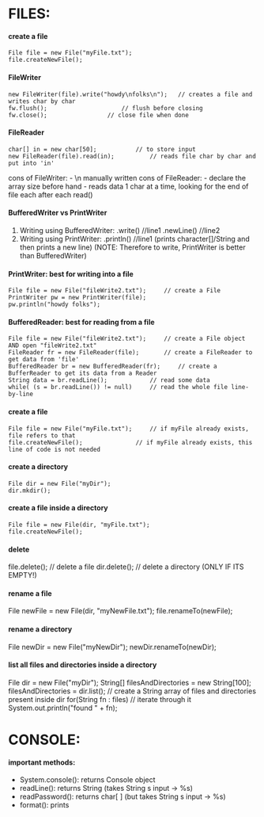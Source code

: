 # FILES:

#### create a file
	File file = new File("myFile.txt");
	file.createNewFile();


#### FileWriter
	new FileWriter(file).write("howdy\nfolks\n");	// creates a file and writes char by char
	fw.flush(); 					// flush before closing
	fw.close();					// close file when done


#### FileReader
	char[] in = new char[50]; 			// to store input
	new FileReader(file).read(in);			// reads file char by char and put into 'in'

cons of FileWriter:
	- \n manually written
cons of FileReader:
	- declare the array size before hand
	- reads data 1 char at a time, looking for the end of file each after each read()


#### BufferedWriter vs PrintWriter
1. Writing using BufferedWriter:
	.write()				//line1
	.newLine()				//line2
2. Writing using PrintWriter:
	.println()				//line1 (prints character[]/String and then prints a new line)
(NOTE: Therefore to write, PrintWriter is better than BufferedWriter)


#### PrintWriter: best for writing into a file
	File file = new File("fileWrite2.txt"); 	// create a File
	PrintWriter pw = new PrintWriter(file);
	pw.println("howdy folks");

#### BufferedReader: best for reading from a file
	File file = new File("fileWrite2.txt"); 	// create a File object AND open "fileWrite2.txt"
	FileReader fr = new FileReader(file); 		// create a FileReader to get data from 'file'
	BufferedReader br = new BufferedReader(fr); 	// create a BufferReader to get its data from a Reader
	String data = br.readLine();			// read some data
	while( (s = br.readLine()) != null)		// read the whole file line-by-line


#### create a file
	File file = new File("myFile.txt");		// if myFile already exists, file refers to that
	file.createNewFile();				// if myFile already exists, this line of code is not needed


#### create a directory
	File dir = new File("myDir");
	dir.mkdir();


#### create a file inside a directory
	File file = new File(dir, "myFile.txt");
	file.createNewFile();


#### delete
file.delete();					// delete a file
dir.delete();					// delete a directory (ONLY IF ITS EMPTY!)


#### rename a file
File newFile = new File(dir, "myNewFile.txt");
file.renameTo(newFile);


#### rename a directory
File newDir = new File("myNewDir");
newDir.renameTo(newDir);


#### list all files and directories inside a directory
File dir = new File("myDir");
String[] filesAndDirectories = new String[100];
filesAndDirectories = dir.list();		// create a String array of files and directories present inside dir
for(String fn : files) 				// iterate through it
  System.out.println("found " + fn);


# CONSOLE:

#### important methods:
 - System.console(): 	returns Console object
 - readLine(): 		returns String	(takes String s input -> %s)
 - readPassword(): 	returns char[ ] (but takes String s input -> %s)
 - format(): 		prints 
